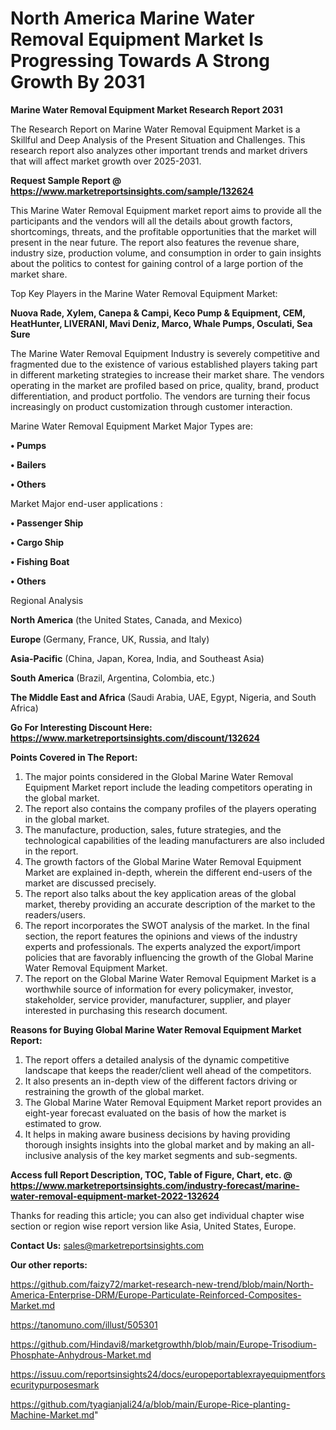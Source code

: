 # North America Marine Water Removal Equipment Market Is Progressing Towards A Strong Growth By 2031

<strong>Marine Water Removal Equipment Market Research Report 2031</strong>

The Research Report on Marine Water Removal Equipment Market is a Skillful and Deep Analysis of the Present Situation and Challenges. This research report also analyzes other important trends and market drivers that will affect market growth over 2025-2031.

<strong>Request Sample Report @ <a href=https://www.marketreportsinsights.com/sample/132624>https://www.marketreportsinsights.com/sample/132624</a></strong>

This Marine Water Removal Equipment market report aims to provide all the participants and the vendors will all the details about growth factors, shortcomings, threats, and the profitable opportunities that the market will present in the near future. The report also features the revenue share, industry size, production volume, and consumption in order to gain insights about the politics to contest for gaining control of a large portion of the market share.

Top Key Players in the Marine Water Removal Equipment Market:

<strong>Nuova Rade, Xylem, Canepa & Campi, Keco Pump & Equipment, CEM, HeatHunter, LIVERANI, Mavi Deniz, Marco, Whale Pumps, Osculati, Sea Sure</strong>

The Marine Water Removal Equipment Industry is severely competitive and fragmented due to the existence of various established players taking part in different marketing strategies to increase their market share. The vendors operating in the market are profiled based on price, quality, brand, product differentiation, and product portfolio. The vendors are turning their focus increasingly on product customization through customer interaction.

Marine Water Removal Equipment Market Major Types are:

<strong>• Pumps

• Bailers

• Others</strong>

Market Major end-user applications :

<strong>• Passenger Ship

• Cargo Ship

• Fishing Boat

• Others</strong>

Regional Analysis

</u><strong><b>North America</b></strong> (the United States, Canada, and Mexico)

<strong><b>Europe </b></strong>(Germany, France, UK, Russia, and Italy)

<strong><b>Asia-Pacific</b></strong> (China, Japan, Korea, India, and Southeast Asia)

<strong><b>South America</b></strong> (Brazil, Argentina, Colombia, etc.)

<strong><b>The Middle East and Africa</b></strong> (Saudi Arabia, UAE, Egypt, Nigeria, and South Africa)

<strong>Go For Interesting Discount Here: <a href=https://www.marketreportsinsights.com/discount/132624>https://www.marketreportsinsights.com/discount/132624</a></strong>

<strong>Points Covered in The Report:</strong>
<ol>
  <li>The major points considered in the Global Marine Water Removal Equipment Market report include the leading competitors operating in the global market.</li>
  <li>The report also contains the company profiles of the players operating in the global market.</li>
  <li>The manufacture, production, sales, future strategies, and the technological capabilities of the leading manufacturers are also included in the report.</li>
  <li>The growth factors of the Global Marine Water Removal Equipment Market are explained in-depth, wherein the different end-users of the market are discussed precisely.</li>
  <li>The report also talks about the key application areas of the global market, thereby providing an accurate description of the market to the readers/users.</li>
  <li>The report incorporates the SWOT analysis of the market. In the final section, the report features the opinions and views of the industry experts and professionals. The experts analyzed the export/import policies that are favorably influencing the growth of the Global Marine Water Removal Equipment Market.</li>
  <li>The report on the Global Marine Water Removal Equipment Market is a worthwhile source of information for every policymaker, investor, stakeholder, service provider, manufacturer, supplier, and player interested in purchasing this research document.</li>
</ol>
<strong>Reasons for Buying Global Marine Water Removal Equipment Market Report:</strong>

<ol>
  <li>The report offers a detailed analysis of the dynamic competitive landscape that keeps the reader/client well ahead of the competitors.</li>
  <li>It also presents an in-depth view of the different factors driving or restraining the growth of the global market.</li>
  <li>The Global Marine Water Removal Equipment Market report provides an eight-year forecast evaluated on the basis of how the market is estimated to grow.</li>
  <li>It helps in making aware business decisions by having providing thorough insights insights into the global market and by making an all-inclusive analysis of the key market segments and sub-segments.</li>
</ol>
<strong>Access full Report Description, TOC, Table of Figure, Chart, etc. @ <a href=https://www.marketreportsinsights.com/industry-forecast/marine-water-removal-equipment-market-2022-132624>https://www.marketreportsinsights.com/industry-forecast/marine-water-removal-equipment-market-2022-132624</a></strong>


Thanks for reading this article; you can also get individual chapter wise section or region wise report version like Asia, United States, Europe.

<strong>Contact Us:</strong>
sales@marketreportsinsights.com

<strong>Our other reports:</strong>

<a href=https://github.com/faizy72/market-research-new-trend/blob/main/North-America-Enterprise-DRM/Europe-Particulate-Reinforced-Composites-Market.md>https://github.com/faizy72/market-research-new-trend/blob/main/North-America-Enterprise-DRM/Europe-Particulate-Reinforced-Composites-Market.md</a>

<a href=https://tanomuno.com/illust/505301>https://tanomuno.com/illust/505301</a>

<a href=https://github.com/Hindavi8/marketgrowthh/blob/main/Europe-Trisodium-Phosphate-Anhydrous-Market.md>https://github.com/Hindavi8/marketgrowthh/blob/main/Europe-Trisodium-Phosphate-Anhydrous-Market.md</a>

<a href=https://issuu.com/reportsinsights24/docs/europeportablexrayequipmentforsecuritypurposesmark>https://issuu.com/reportsinsights24/docs/europeportablexrayequipmentforsecuritypurposesmark</a>

<a href=https://github.com/tyagianjali24/a/blob/main/Europe-Rice-planting-Machine-Market.md>https://github.com/tyagianjali24/a/blob/main/Europe-Rice-planting-Machine-Market.md</a>"
